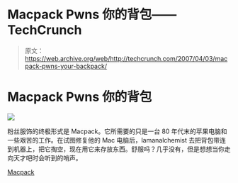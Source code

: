 # Macpack Pwns 你的背包——TechCrunch

> 原文：<https://web.archive.org/web/http://techcrunch.com/2007/04/03/macpack-pwns-your-backpack/>

# Macpack Pwns 你的背包

![](img/4b45d6d6eb077f73fb3d1d379ba03b93.png)

粉丝服饰的终极形式是 Macpack。它所需要的只是一台 80 年代末的苹果电脑和一些艰苦的工作。在试图修复他的 Mac 电脑后，lamanalchemist 去把背包带连到机器上，把它掏空，现在用它来存放东西。舒服吗？几乎没有，但是想想当你走向天才吧时会听到的哨声。

[Macpack](https://web.archive.org/web/20210301103115/http://www.makezine.com/blog/archive/2007/04/macpack.html?CMP=OTC-0D6B48984890)